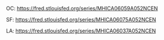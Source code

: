 OC: https://fred.stlouisfed.org/series/MHICA06059A052NCEN

SF: https://fred.stlouisfed.org/series/MHICA06075A052NCEN

LA: https://fred.stlouisfed.org/series/MHICA06037A052NCEN